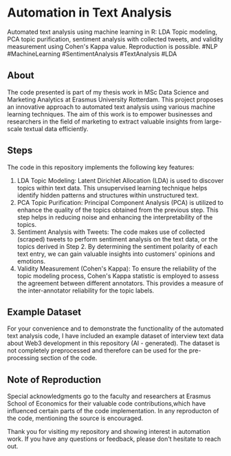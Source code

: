 # Automation in Text Analysis
Automated text analysis using machine learning in R: LDA Topic modeling, PCA topic purification, sentiment analysis with collected tweets, and validity measurement using Cohen's Kappa value. Reproduction is possible. #NLP #MachineLearning #SentimentAnalysis #TextAnalysis #LDA
## About
The code presented is part of my thesis work in MSc Data Science and Marketing Analytics at Erasmus University Rotterdam. This project proposes an innovative approach to automated text analysis using various machine learning techniques. The aim of this work is to empower businesses and researchers in the field of marketing to extract valuable insights from large-scale textual data efficiently.
## Steps
The code in this repository implements the following key features:
1.	LDA Topic Modeling: Latent Dirichlet Allocation (LDA) is used to discover topics within text data. This unsupervised learning technique helps identify hidden patterns and structures within unstructured text.
2.	PCA Topic Purification: Principal Component Analysis (PCA) is utilized to enhance the quality of the topics obtained from the previous step. This step helps in reducing noise and enhancing the interpretability of the topics.
3.	Sentiment Analysis with Tweets: The code makes use of collected (scraped) tweets to perform sentiment analysis on the text data, or the topics derived in Step 2. By determining the sentiment polarity of each text entry, we can gain valuable insights into customers' opinions and emotions.
4.	Validity Measurement (Cohen's Kappa): To ensure the reliability of the topic modeling process, Cohen's Kappa statistic is employed to assess the agreement between different annotators. This provides a measure of the inter-annotator reliability for the topic labels.
## Example Dataset
For your convenience and to demonstrate the functionality of the automated text analysis code, I have included an example dataset of interview text data about Web3 development in this repository (AI - generated). The dataset is not completely preprocessed and therefore can be used for the pre-processing section of the code.
## Note of Reproduction
Special acknowledgments go to the faculty and researchers at Erasmus School of Economics for their valuable code contributions,which have influenced certain parts of the code implementation. In any reproducton of the code, mentioning the source is encouraged.


Thank you for visiting my repository and showing interest in automation work. If you have any questions or feedback, please don't hesitate to reach out.
